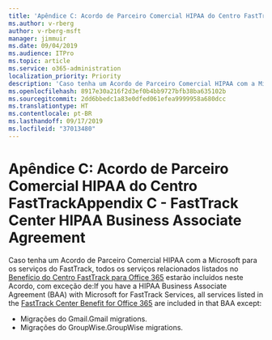```yaml
---
title: 'Apêndice C: Acordo de Parceiro Comercial HIPAA do Centro FastTrack'
ms.author: v-rberg
author: v-rberg-msft
manager: jimmuir
ms.date: 09/04/2019
ms.audience: ITPro
ms.topic: article
ms.service: o365-administration
localization_priority: Priority
description: 'Caso tenha um Acordo de Parceiro Comercial HIPAA com a Microsoft para os serviços do FastTrack, todos os serviços relacionados no Benefícios do Centro FastTrack para Office 365 estarão incluídos neste Acordo, com exceção de:'
ms.openlocfilehash: 8917e30a216f2d3ef0b4bb9727bfb38ba635102b
ms.sourcegitcommit: 2dd6bbedc1a83e0dfed061efea9999958a680dcc
ms.translationtype: HT
ms.contentlocale: pt-BR
ms.lasthandoff: 09/17/2019
ms.locfileid: "37013480"
---
```

# <a name="appendix-c---fasttrack-center-hipaa-business-associate-agreement"></a><span data-ttu-id="e2f3d-103">Apêndice C: Acordo de Parceiro Comercial HIPAA do Centro FastTrack</span><span class="sxs-lookup"><span data-stu-id="e2f3d-103">Appendix C - FastTrack Center HIPAA Business Associate Agreement</span></span>

<span data-ttu-id="e2f3d-104">Caso tenha um Acordo de Parceiro Comercial HIPAA com a Microsoft para os serviços do FastTrack, todos os serviços relacionados listados no [Benefício do Centro FastTrack para Office 365](O365-fasttrack-benefit-for-office-365.md) estarão incluídos neste Acordo, com exceção de:</span><span class="sxs-lookup"><span data-stu-id="e2f3d-104">If you have a HIPAA Business Associate Agreement (BAA) with Microsoft for FastTrack Services, all services listed in the [FastTrack Center Benefit for Office 365](O365-fasttrack-benefit-for-office-365.md) are included in that BAA except:</span></span> 
  
- <span data-ttu-id="e2f3d-105">Migrações do Gmail.</span><span class="sxs-lookup"><span data-stu-id="e2f3d-105">Gmail migrations.</span></span>   
- <span data-ttu-id="e2f3d-106">Migrações do GroupWise.</span><span class="sxs-lookup"><span data-stu-id="e2f3d-106">GroupWise migrations.</span></span>
    

